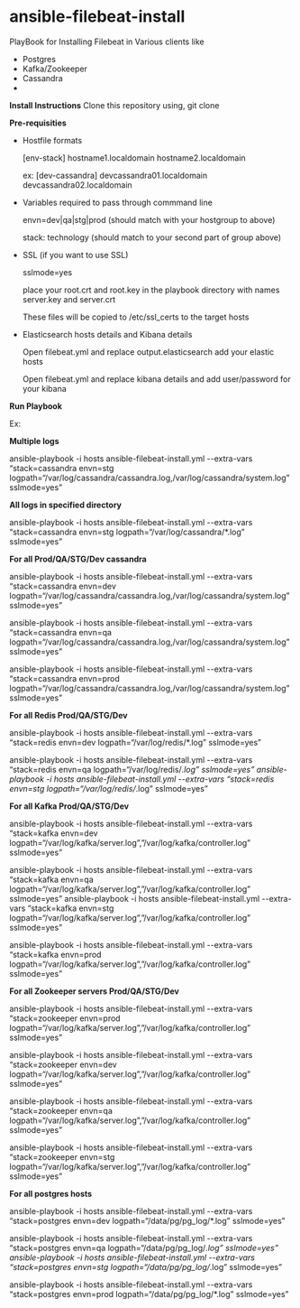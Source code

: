 ﻿# ansible-filebeat-install
PlayBook for Installing Filebeat in Various clients like
   - Postgres
   - Kafka/Zookeeper
   - Cassandra
   - 


﻿**Install Instructions**
Clone this repository using,
git clone 


﻿**Pre-requisities**
- Hostfile formats
  
  [env-stack]
  hostname1.localdomain
  hostname2.localdomain
  
  ex:
  [dev-cassandra]
  devcassandra01.localdomain
  devcassandra02.localdomain

- Variables required to pass through commmand line
  
  envn=dev|qa|stg|prod (should match with your hostgroup to above)
  
  stack: technology (should match to your second part of group above)

- SSL (if you want to use SSL)
  
  sslmode=yes
  
  place your root.crt and root.key in the playbook directory with names server.key and server.crt
  
  These files will be copied to /etc/ssl_certs to the target hosts

- Elasticsearch hosts details and Kibana details
  
  Open filebeat.yml and replace output.elasticsearch add your elastic hosts
  
  Open filebeat.yml and replace kibana details and add user/password for your kibana


﻿**Run Playbook**

Ex:

**Multiple logs**

ansible-playbook -i hosts ansible-filebeat-install.yml --extra-vars “stack=cassandra envn=stg logpath=“/var/log/cassandra/cassandra.log,/var/log/cassandra/system.log” sslmode=yes”

**All logs in specified directory**

ansible-playbook -i hosts ansible-filebeat-install.yml --extra-vars “stack=cassandra envn=stg logpath=“/var/log/cassandra/*.log” sslmode=yes”


**For all Prod/QA/STG/Dev cassandra**

ansible-playbook -i hosts ansible-filebeat-install.yml --extra-vars “stack=cassandra envn=dev logpath=“/var/log/cassandra/cassandra.log,/var/log/cassandra/system.log” sslmode=yes”

ansible-playbook -i hosts ansible-filebeat-install.yml --extra-vars “stack=cassandra envn=qa logpath=“/var/log/cassandra/cassandra.log,/var/log/cassandra/system.log” sslmode=yes”

ansible-playbook -i hosts ansible-filebeat-install.yml --extra-vars “stack=cassandra envn=prod logpath=“/var/log/cassandra/cassandra.log,/var/log/cassandra/system.log” sslmode=yes”

**For all Redis Prod/QA/STG/Dev**

ansible-playbook -i hosts ansible-filebeat-install.yml --extra-vars “stack=redis envn=dev logpath=“/var/log/redis/*.log” sslmode=yes”

ansible-playbook -i hosts ansible-filebeat-install.yml --extra-vars “stack=redis envn=qa logpath=“/var/log/redis/*.log” sslmode=yes”
ansible-playbook -i hosts ansible-filebeat-install.yml --extra-vars “stack=redis envn=stg logpath=“/var/log/redis/*.log” sslmode=yes”

**For all Kafka Prod/QA/STG/Dev**

ansible-playbook -i hosts ansible-filebeat-install.yml --extra-vars “stack=kafka envn=dev logpath=“/var/log/kafka/server.log”,”/var/log/kafka/controller.log” sslmode=yes”

ansible-playbook -i hosts ansible-filebeat-install.yml --extra-vars “stack=kafka envn=qa logpath=“/var/log/kafka/server.log”,”/var/log/kafka/controller.log” sslmode=yes”
ansible-playbook -i hosts ansible-filebeat-install.yml --extra-vars “stack=kafka envn=stg logpath=“/var/log/kafka/server.log”,”/var/log/kafka/controller.log” sslmode=yes”

ansible-playbook -i hosts ansible-filebeat-install.yml --extra-vars “stack=kafka envn=prod logpath=“/var/log/kafka/server.log”,”/var/log/kafka/controller.log” sslmode=yes”

**For all Zookeeper servers Prod/QA/STG/Dev**

ansible-playbook -i hosts ansible-filebeat-install.yml --extra-vars “stack=zookeeper envn=prod logpath=“/var/log/kafka/server.log”,”/var/log/kafka/controller.log” sslmode=yes”

ansible-playbook -i hosts ansible-filebeat-install.yml --extra-vars “stack=zookeeper envn=dev logpath=“/var/log/kafka/server.log”,”/var/log/kafka/controller.log” sslmode=yes”

ansible-playbook -i hosts ansible-filebeat-install.yml --extra-vars “stack=zookeeper envn=qa logpath=“/var/log/kafka/server.log”,”/var/log/kafka/controller.log” sslmode=yes”

ansible-playbook -i hosts ansible-filebeat-install.yml --extra-vars “stack=zookeeper envn=stg logpath=“/var/log/kafka/server.log”,”/var/log/kafka/controller.log” sslmode=yes”

**For all postgres hosts**

ansible-playbook -i hosts ansible-filebeat-install.yml --extra-vars “stack=postgres envn=dev logpath=“/data/pg/pg_log/*.log” sslmode=yes”

ansible-playbook -i hosts ansible-filebeat-install.yml --extra-vars “stack=postgres envn=qa logpath=“/data/pg/pg_log/*.log” sslmode=yes”
ansible-playbook -i hosts ansible-filebeat-install.yml --extra-vars “stack=postgres envn=stg logpath=“/data/pg/pg_log/*.log” sslmode=yes”

ansible-playbook -i hosts ansible-filebeat-install.yml --extra-vars “stack=postgres envn=prod logpath=“/data/pg/pg_log/*.log” sslmode=yes”
